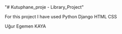 "# Kutuphane_proje - Library_Project" 


For this project I have used Python Django HTML CSS

Uğur Egemen KAYA

